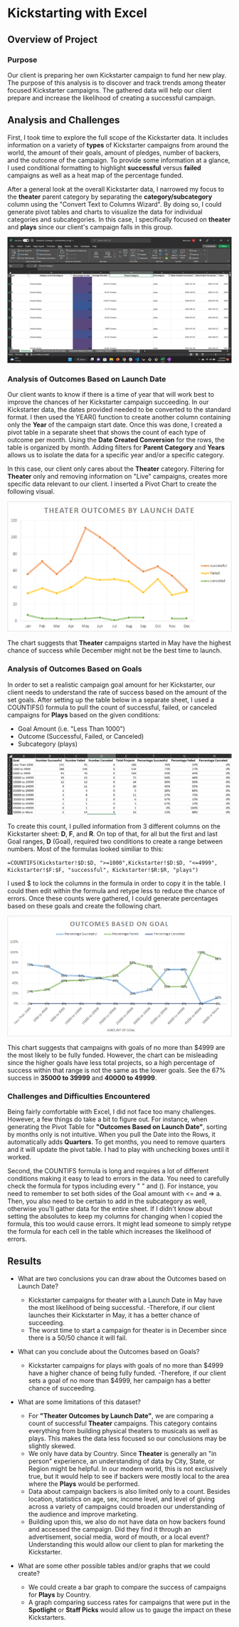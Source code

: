 # Kickstarting with Excel

## Overview of Project

### Purpose

Our client is preparing her own Kickstarter campaign to fund her new play. The purpose of this analysis is to discover and track trends among theater focused Kickstarter campaigns. The gathered data will help our client prepare and increase the likelihood of creating a successful campaign.

## Analysis and Challenges

First, I took time to explore the full scope of the Kickstarter data. It includes information on a variety of **types** of Kickstarter campaigns from around the world, the amount of their goals, amount of pledges, number of backers, and the outcome of the campaign. To provide some information at a glance, I used conditional formatting to highlight **successful** versus **failed** campaigns as well as a heat map of the percentage funded.

After a general look at the overall Kickstarter data, I narrowed my focus to the **theater** parent category by separating the **category/subcategory** column using the "Convert Text to Columns Wizard". By doing so, I could generate pivot tables and charts to visualize the data for individual categories and subcategories. In this case, I specifically focused on **theater** and **plays** since our client's campaign falls in this group.

![Category/Subcategory Separation](https://github.com/ChallahBack83/kickstarter-analysis/blob/main/resources/Text_to_Columns.png)


### Analysis of Outcomes Based on Launch Date

Our client wants to know if there is a time of year that will work best to improve the chances of her Kickstarter campaign succeeding. In our Kickstarter data, the dates provided needed to be converted to the standard format. I then used the YEAR() function to create another column containing only the **Year** of the campaign start date. Once this was done, I created a pivot table in a separate sheet that shows the count of each type of outcome per month. Using the **Date Created Conversion** for the rows, the table is organized by month. Adding filters for **Parent Category** and **Years** allows us to isolate the data for a specific year and/or a specific category.

In this case, our client only cares about the **Theater** category. Filtering for **Theater** only and removing information on "Live" campaigns, creates more specific data relevant to our client. I inserted a Pivot Chart to create the following visual.

![Outcomes Based on Launch Date](https://github.com/ChallahBack83/kickstarter-analysis/blob/main/resources/Theater_Outcomes_vs_Launch.png)

The chart suggests that **Theater** campaigns started in May have the highest chance of success while December might not be the best time to launch.

### Analysis of Outcomes Based on Goals

In order to set a realistic campaign goal amount for her Kickstarter, our client needs to understand the rate of success based on the amount of the set goals. After setting up the table below in a separate sheet, I used a COUNTIFS() formula to pull the count of successful, failed, or canceled campaigns for **Plays** based on the given conditions:

   - Goal Amount (i.e. "Less Than 1000")
   - Outcome (Successful, Failed, or Canceled)
   - Subcategory (plays)

![Outcomes_vs_Goals Table](https://github.com/ChallahBack83/kickstarter-analysis/blob/main/resources/Outcomes_Goals_Table.png)

To create this count, I pulled information from 3 different columns on the Kickstarter sheet: **D**, **F**, and **R**. On top of that, for all but the first and last Goal ranges, **D** (Goal), required two conditions to create a range between numbers.  Most of the formulas looked similiar to this:

```
=COUNTIFS(Kickstarter!$D:$D, ">=1000",Kickstarter!$D:$D, "<=4999", Kickstarter!$F:$F, "successful", Kickstarter!$R:$R, "plays")
```
I used $ to lock the columns in the formula in order to copy it in the table. I could then edit within the formula and retype less to reduce the chance of errors. Once these counts were gathered, I could generate percentages based on these goals and create the following chart.

![Outcomes_vs_Goals](https://github.com/ChallahBack83/kickstarter-analysis/blob/main/resources/Outcomes_vs_Goals.png)

This chart suggests that campaigns with goals of no more than $4999 are the most likely to be fully funded.  However, the chart can be misleading since the higher goals have less total projects, so a high percentage of success within that range is not the same as the lower goals. See the 67% success in **35000 to 39999** and **40000 to 49999**.

### Challenges and Difficulties Encountered

Being fairly comfortable with Excel, I did not face too many challenges. However, a few things do take a bit to figure out. For instance, when generating the Pivot Table for **"Outcomes Based on Launch Date"**, sorting by months only is not intuitive. When you pull the Date into the Rows, it automatically adds **Quarters**. To get months, you need to remove quarters and it will update the pivot table. I had to play with unchecking boxes until it worked.

Second, the COUNTIFS formula is long and requires a lot of different conditions making it easy to lead to errors in the data. You need to carefully check the formula for typos including every " " and (). For instance, you need to remember to set both sides of the Goal amount with <= and => a. Then, you also need to be certain to add in the subcategory as well, otherwise you'll gather data for the entire sheet. If I didn't know about setting the absolutes to keep my columns for changing when I copied the formula, this too would cause errors. It might lead someone to simply retype the formula for each cell in the table which increases the likelihood of errors.

## Results

- What are two conclusions you can draw about the Outcomes based on Launch Date?

    - Kickstarter campaigns for theater with a Launch Date in May have the most likelihood of being successful.
        -Therefore, if our client launches their Kickstarter in May, it has a better chance of succeeding.
    - The worst time to start a campaign for theater is in December since there is a 50/50 chance it will fail.

- What can you conclude about the Outcomes based on Goals?
    
    - Kickstarter campaigns for plays with goals of no more than $4999 have a higher chance of being fully funded.
       -Therefore, if our client sets a goal of no more than $4999, her campaign has a better chance of succeeding.

- What are some limitations of this dataset?

    - For **"Theater Outcomes by Launch Date"**, we are comparing a count of successful **Theater** campaigns. This category contains everything from building physical theaters to musicals as well as plays. This makes the data less focused so our conclusions may be slightly skewed.
    - We only have data by Country. Since **Theater** is generally an "in person" experience, an understanding of data by City, State, or Region might be helpful. In our modern world, this is not exclusively true, but it would help to see if backers were mostly local to the area where the **Plays** would be performed.
    - Data about campaign backers is also limited only to a count. Besides location, statistics on age, sex, income level, and level of giving across a variety of campaigns could broaden our understanding of the audience and improve marketing.
    - Building upon this, we also do not have data on how backers found and accessed the campaign. Did they find it through an advertisement, social media, word of mouth, or a local event?  Understanding this would allow our client to plan for marketing the Kickstarter.

- What are some other possible tables and/or graphs that we could create?

    - We could create a bar graph to compare the success of campaigns for **Plays** by Country.
    - A graph comparing success rates for campaigns that were put in the **Spotlight** or **Staff Picks** would allow us to gauge the impact on these Kickstarters.

